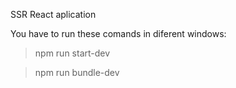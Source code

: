 SSR React aplication


<!-- To run the app: -->
You have to run these comands in diferent windows:

> npm run start-dev
<!-- in a diferent terminal window -->
>npm run bundle-dev



